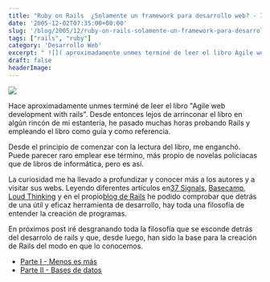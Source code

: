 ```yaml
---
title: "Ruby on Rails  ¿Solamente un framework para desarrollo web? - Introducción"
date: '2005-12-02T07:35:00+00:00'
slug: '/blog/2005/12/ruby-on-rails-solamente-un-framework-para-desarrollo-web-introduccin'
tags: ["rails", "ruby"]
category: 'Desarrollo Web'
excerpt: " ![]( aproximadamente unmes terminé de leer el libro Agile web development with rails. Desde entonces lejos de arrinconar el libro en ..."
draft: false
headerImage: 
---
```

 ![](http://jorgegorka.files.wordpress.com/rails_logo_remix.gif)

Hace aproximadamente unmes terminé de leer el libro "Agile web development with rails". Desde entonces lejos de arrinconar el libro en algún rincón de mi estantería, he pasado muchas horas probando Rails y empleando el libro como guía y como referencia.

Desde el principio de comenzar con la lectura del libro, me enganchó. Puede parecer raro emplear ese término, más propio de novelas policíacas que de libros de informática, pero es así.

La curiosidad me ha llevado a profundizar y conocer más a los autores y a visitar sus webs. Leyendo diferentes artículos en[37 Signals](http://www.37signals.com/), [Basecamp](http://www.basecamphq.com/), [Loud Thinking](http://www.loudthinking.com/) y en el propio[blog de Rails](http://weblog.rubyonrails.com/) he podido comprobar que detrás de una útil y eficaz herramienta de desarrollo, hay toda una filosofía de entender la creación de programas.

En próximos post iré desgranando toda la filosofía que se esconde detrás del desarrolo de rails y que, desde luego, han sido la base para la creación de Rails del modo en que lo conocemos.

- [Parte I - Menos es más](http://www.riojasoft.com/articles/2005/12/15/ruby-on-rails-menos-es-m%E1s+-parte-i)
- [Parte II - Bases de datos](http://www.riojasoft.com/articles/2006/01/04/ruby-on-rails-bases-de-datos-parte-ii)
